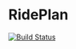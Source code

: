 RidePlan
========
[![Build Status](https://travis-ci.org/RidePlan/rideplan.svg?branch=master)](https://travis-ci.org/RidePlan/rideplan)
